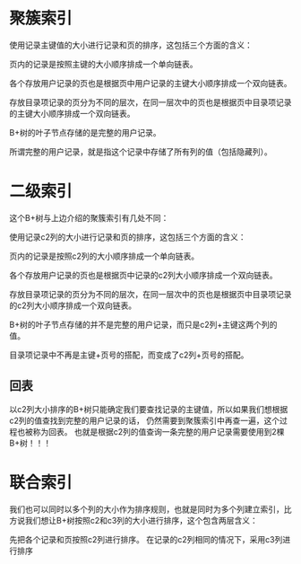 


# 聚簇索引

使用记录主键值的大小进行记录和页的排序，这包括三个方面的含义：

页内的记录是按照主键的大小顺序排成一个单向链表。

各个存放用户记录的页也是根据页中用户记录的主键大小顺序排成一个双向链表。

存放目录项记录的页分为不同的层次，在同一层次中的页也是根据页中目录项记录的主键大小顺序排成一个双向链表。

B+树的叶子节点存储的是完整的用户记录。

所谓完整的用户记录，就是指这个记录中存储了所有列的值（包括隐藏列）。


# 二级索引


这个B+树与上边介绍的聚簇索引有几处不同：

使用记录c2列的大小进行记录和页的排序，这包括三个方面的含义：

页内的记录是按照c2列的大小顺序排成一个单向链表。

各个存放用户记录的页也是根据页中记录的c2列大小顺序排成一个双向链表。

存放目录项记录的页分为不同的层次，在同一层次中的页也是根据页中目录项记录的c2列大小顺序排成一个双向链表。

B+树的叶子节点存储的并不是完整的用户记录，而只是c2列+主键这两个列的值。

目录项记录中不再是主键+页号的搭配，而变成了c2列+页号的搭配。


## 回表

以c2列大小排序的B+树只能确定我们要查找记录的主键值，所以如果我们想根据c2列的值查找到完整的用户记录的话，
仍然需要到聚簇索引中再查一遍，这个过程也被称为回表。
也就是根据c2列的值查询一条完整的用户记录需要使用到2棵B+树！！！

# 联合索引

我们也可以同时以多个列的大小作为排序规则，也就是同时为多个列建立索引，比方说我们想让B+树按照c2和c3列的大小进行排序，这个包含两层含义：

先把各个记录和页按照c2列进行排序。
在记录的c2列相同的情况下，采用c3列进行排序
